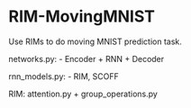 # RIM-MovingMNIST
Use RIMs to do moving MNIST prediction task. 

networks.py: 
    - Encoder + RNN + Decoder

rnn_models.py: 
    - RIM, SCOFF

RIM: attention.py + group_operations.py